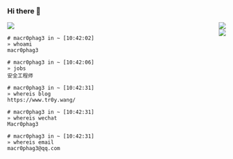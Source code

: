 ### Hi there 👋

<img align="right" style="display:block" src="https://github-readme-stats.vercel.app/api?username=Macr0phag3&show_icons=true&icon_color=CE1D2D&text_color=718096&bg_color=ffffff&hide_title=true">

<img style="display:block" src="https://img.shields.io/badge/Platform-Linux-brightgreen?style=flat&logo=red%20hat" />
<img align="right" style="display:block" src="https://img.shields.io/badge/Language-Python-brightgreen?style=flat&logo=c%2b%2b" />

<div align="right">

</div>

```
# macr0phag3 in ~ [10:42:02]
» whoami
macr0phag3

# macr0phag3 in ~ [10:42:06]
» jobs
安全工程师

# macr0phag3 in ~ [10:42:31]
» whereis blog
https://www.tr0y.wang/

# macr0phag3 in ~ [10:42:31]
» whereis wechat
Macr0phag3

# macr0phag3 in ~ [10:42:31]
» whereis email
macr0phag3@qq.com

```
